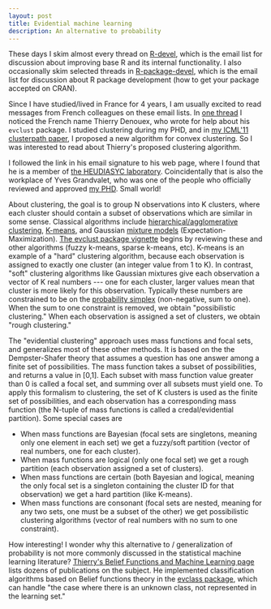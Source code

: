 ```yaml
---
layout: post
title: Evidential machine learning
description: An alternative to probability
---
```


These days I skim almost every thread on
[R-devel](https://stat.ethz.ch/mailman/listinfo/r-devel), which is the
email list for discussion about improving base R and its internal
functionality. I also occasionally skim selected threads in
[R-package-devel](https://stat.ethz.ch/mailman/listinfo/r-package-devel),
which is the email list for discussion about R package development
(how to get your package accepted on CRAN).

Since I have studied/lived in France for 4 years, I am usually excited
to read messages from French colleagues on these email lists. In [one
thread](https://stat.ethz.ch/pipermail/r-package-devel/2021q2/007009.html)
I noticed the French name Thierry Denouex, who wrote for help about
his `evclust` package. I studied clustering during my PHD, and in [my
ICML'11 clusterpath
paper](http://www.icml-2011.org/papers/419_icmlpaper.pdf), I proposed
a new algorithm for convex clustering. So I was interested to read
about Thierry's proposed clustering algorithm.

I followed the link in his email signature to his web page, where I
found that he is a member of [the HEUDIASYC
laboratory](https://www.hds.utc.fr/presentation/annuaire.html). Coincidentally
that is also the workplace of Yves Grandvalet, who was one of the
people who officially reviewed and approved [my
PHD](https://tel.archives-ouvertes.fr/tel-00906029/). Small world!

About clustering, the goal is to group N observations into K clusters,
where each cluster should contain a subset of observations which are
similar in some sense. Classical algorithms include
[hierarchical/agglomerative
clustering](https://en.wikipedia.org/wiki/Hierarchical_clustering),
[K-means](https://en.wikipedia.org/wiki/K-means_clustering), and
Gaussian [mixture models](https://en.wikipedia.org/wiki/Mixture_model)
(Expectation-Maximization). [The evclust package
vignette](https://cloud.r-project.org/web/packages/evclust/vignettes/evclust_vignette.pdf)
begins by reviewing these and other algorithms (fuzzy k-means, sparse
k-means, etc). K-means is an example of a "hard" clustering algorithm,
because each observation is assigned to exactly one cluster (an
integer value from 1 to K). In contrast, "soft" clustering algorithms
like Gaussian mixtures give each observation a vector of K real
numbers --- one for each cluster, larger values mean that cluster is
more likely for this observation. Typically these numbers are
constrained to be on the [probability
simplex](https://en.wikipedia.org/wiki/Simplex) (non-negative, sum to
one). When the sum to one constraint is removed, we obtain
"possibilistic clustering." When each observation is assigned a set of
clusters, we obtain "rough clustering." 

The "evidential clustering" approach uses mass functions and focal
sets, and generalizes most of these other methods. It is based on the
the Dempster-Shafer theory that assumes a question has one answer
among a finite set of possibilities. The mass function takes a subset
of possibilities, and returns a value in [0,1]. Each subset with mass
function value greater than 0 is called a focal set, and summing over
all subsets must yield one. To apply this formalism to clustering, the
set of K clusters is used as the finite set of possibilities, and each
observation has a corresponding mass function (the N-tuple of mass
functions is called a credal/evidential partition). Some special cases
are

* When mass functions are Bayesian (focal sets are singletons, meaning
  only one element in each set) we get a fuzzy/soft partition (vector
  of real numbers, one for each cluster).
* When mass functions are logical (only one focal set) we get a rough
  partition (each observation assigned a set of clusters).
* When mass functions are certain (both Bayesian and logical, meaning
  the only focal set is a singleton containing the cluster ID for that
  observation) we get a hard partition (like K-means).
* When mass functions are consonant (focal sets are nested, meaning
  for any two sets, one must be a subset of the other) we get
  possibilistic clustering algorithms (vector of real numbers with no
  sum to one constraint).

How interesting! I wonder why this alternative to / generalization of
probability is not more commonly discussed in the statistical machine
learning literature? [Thierry's Belief Functions and Machine Learning
page](https://www.hds.utc.fr/~tdenoeux/dokuwiki/en/publi/belief_art)
lists dozens of publications on the subject. He implemented
classification algorithms based on Belief functions theory in the
[evclass
package](https://cran.r-project.org/web/packages/evclass/vignettes/Introduction.html),
which can handle "the case where there is an unknown class, not
represented in the learning set." 

